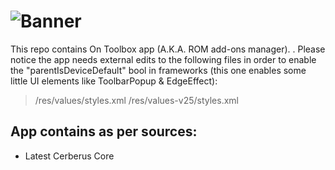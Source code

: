 ![Banner](img/banner.png?raw=true)
=====

This repo contains On Toolbox app (A.K.A. ROM add-ons manager).
.
Please notice the app needs external edits to the following files in order to enable the "parentIsDeviceDefault" bool in frameworks (this one enables some little UI elements like ToolbarPopup & EdgeEffect):

> /res/values/styles.xml
> /res/values-v25/styles.xml


## App contains as per sources:
* Latest Cerberus Core

